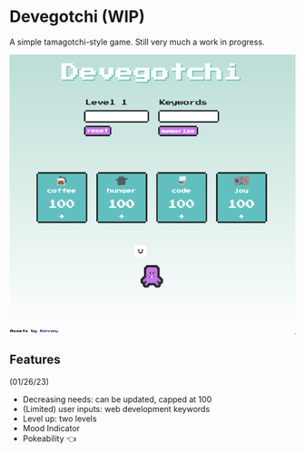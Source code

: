 # Devegotchi (WIP)

A simple tamagotchi-style game.
Still very much a work in progress.

![](./public/assets/gh_assets/preview.png)

## Features

(01/26/23)

- Decreasing needs: can be updated, capped at 100
- (Limited) user inputs: web development keywords
- Level up: two levels
- Mood Indicator
- Pokeability 👈
